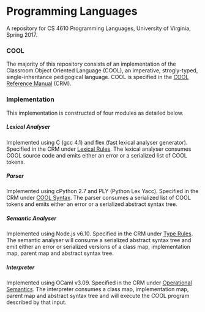 # Programming Languages

A repository for CS 4610 Programming Languages,
University of Virginia, Spring 2017.

### COOL
The majority of this repository consists of an implementation of the
Classroom Object Oriented Language (COOL), an imperative, strogly-typed, single-inheritance
pedigogical language. COOL is specified in the [COOL Reference Manual](http://www.cs.virginia.edu/~cs415/cool-manual/cool-manual.html) (CRM).

### Implementation
This implementation is constructed of four modules as detailed below.

##### Lexical Analyser
Implemented using C (gcc 4.1) and flex (fast lexical analyser generator).
Specified in the CRM under [Lexical Rules](http://www.cs.virginia.edu/~cs415/cool-manual/node33.html).
The lexical analyser consumes COOL source code and emits either an error or
a serialized list of COOL tokens.

##### Parser
Implemented using cPython 2.7 and PLY (Python Lex Yacc).
Specified in the CRM under [COOL Syntax](http://www.cs.virginia.edu/~cs415/cool-manual/node39.html).
The parser consumes a serialized list of COOL tokens and emits either an error or
a serialized abstract syntax tree.

##### Semantic Analyser
Implemented using Node.js v6.10.
Specified in the CRM under [Type Rules](http://www.cs.virginia.edu/~cs415/cool-manual/node41.html).
The semantic analyser will consume a serialized abstract syntax tree and emit either
an error or serialized versions of a class map, implementation map, parent map and 
abstract syntax tree.

##### Interpreter
Implemented using OCaml v3.09.
Specified in the CRM under [Operational Semantics](http://www.cs.virginia.edu/~cs415/cool-manual/node44.html).
The interpreter consumes a class map, implementation map, parent map and abstract
syntax tree and will execute the COOL program described by that input.
